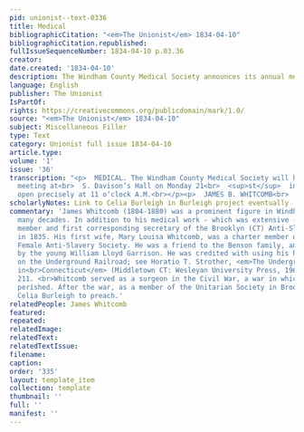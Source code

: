 ```yaml
---
pid: unionist--text-0336
title: Medical
bibliographicCitation: "<em>The Unionist</em> 1834-04-10"
bibliographicCitation.republished: 
fullIssueSequenceNumber: 1834-04-10 p.03.36
creator: 
date.created: '1834-04-10'
description: The Windham County Medical Society announces its annual meeting
language: English
publisher: The Unionist
IsPartOf: 
rights: https://creativecommons.org/publicdomain/mark/1.0/
source: "<em>The Unionist</em> 1834-04-10"
subject: Miscellaneous Filler
type: Text
category: Unionist full issue 1834-04-10
article.type: 
volume: '1'
issue: '36'
transcription: "<p>  MEDICAL. The Windham County Medical Society will hold their Annual
  meeting at<br>  S. Davison’s Hall on Monday 21<br>  <sup>st</sup>  inst. Meeting
  open precisely at 11 o’clock A.M.<br></p><p>  JAMES B. WHITCOMB<br>  <em>Clerk.</em></p>"
scholarlyNotes: Link to Celia Burleigh in Burleigh project eventually
commentary: 'James Whitcomb (1804-1880) was a prominent figure in Windham county for
  many decades. In addition to his medical work - which was extensive - he was a founding
  member and first corresponding secretary of the Brooklyn (CT) Anti-Slavery Society
  in 1835. His first wife, Mary Louisa Whitcomb, was a charter member of the Brooklyn
  Female Anti-Slavery Society. He was a friend to the Benson family, and was known
  by the young William Lloyd Garrison. He was credited with using his house as a station
  on the Underground Railroad; see Horatio T. Strother, <em>The Underground Railroad
  in<br>Connecticut</em> (Middletown CT: Wesleyan University Press, 1962), p. 134,
  211. <br>Whitcomb served as a surgeon in the Civil War, a war in which his son Edwin
  perished. After the war, as a member of the Unitarian Society in Brooklyn, he invited
  Celia Burleigh to preach.'
relatedPeople: James Whitcomb
featured: 
repeated: 
relatedImage: 
relatedText: 
relatedTextIssue: 
filename: 
caption: 
order: '335'
layout: template_item
collection: template
thumbnail: ''
full: ''
manifest: ''
---
```

